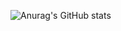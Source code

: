 ![Anurag's GitHub stats](https://github-readme-stats.vercel.app/api?username=joshimello&show_icons=true&theme=dracula)
